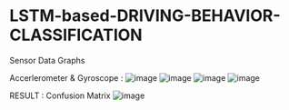 # LSTM-based-DRIVING-BEHAVIOR-CLASSIFICATION
Sensor Data Graphs

Accerlerometer & Gyroscope :
![image](https://user-images.githubusercontent.com/70653600/198081790-19d766c7-27ee-417a-ab44-4632b9c4937e.png)
![image](https://user-images.githubusercontent.com/70653600/198081830-368682ed-db72-4526-b9ab-9f9d28c27975.png)
![image](https://user-images.githubusercontent.com/70653600/198081882-1efc43a4-da46-4cb5-b0a8-2ad4834fbcad.png)
![image](https://user-images.githubusercontent.com/70653600/198081916-c15c0b3b-0c9b-4044-a46b-60b6af904a24.png)

RESULT : Confusion Matrix
![image](https://user-images.githubusercontent.com/70653600/198081974-597f1da6-933f-4459-bc2f-5f87efc18814.png)
